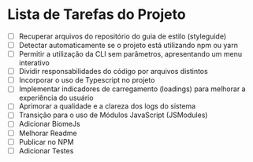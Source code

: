 # Lista de Tarefas do Projeto

- [ ] Recuperar arquivos do repositório do guia de estilo (styleguide)
- [ ] Detectar automaticamente se o projeto está utilizando npm ou yarn
- [ ] Permitir a utilização da CLI sem parâmetros, apresentando um menu interativo
- [ ] Dividir responsabilidades do código por arquivos distintos
- [ ] Incorporar o uso de Typescript no projeto
- [ ] Implementar indicadores de carregamento (loadings) para melhorar a experiência do usuário
- [ ] Aprimorar a qualidade e a clareza dos logs do sistema
- [ ] Transição para o uso de Módulos JavaScript (JSModules)
- [ ] Adicionar BiomeJs
- [ ] Melhorar Readme
- [ ] Publicar no NPM
- [ ] Adicionar Testes
